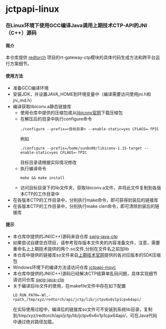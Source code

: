 # jctpapi-linux
### 在Linux环境下使用GCC编译Java调用上期技术CTP-API的JNI（C++）源码

#### 简介

本仓库提供 [redtorch](https://github.com/sun0x00/redtorch) 项目的rt-gateway-ctp模块的具体代码生成方法和跨平台运行方案细节。

#### 使用方法
+ 准备GCC编译环境
+ 安装JDK，并设置JAVA_HOME到环境变量中（编译需要访问使用jni.h和jni_md.h）
+ 编译获取libiconv.a静态链接库
   - 使用仓库中提供的压缩包或从[libiconv官网](https://www.gnu.org/software/libiconv/)下载压缩包
   - 在解压后的目录中执行configure命令
      ```
      ./configure --prefix=<目标目录> --enable-static=yes CFLAGS=-fPIC
      ```
      例如
      ```
      ./configure --prefix=/home/sun0x00/libiconv-1.15-target --enable-static=yes CFLAGS=-fPIC
      ```
      目标目录请根据实际情况修改
    - 执行编译命令
      ```
      make && make install
      ```
    - 访问目标目录下的lib文件夹，获取libiconv.a文件，并将此文件复制到各版本CTP的工作目录中
 + 在各版本CTP的工作目录中，分别执行make命令，即可获得封装后的链接库
 + 在各版本CTP的工作目录中，分别执行make clen命令，即可清除封装后的链接库

#### 提示
+ 本仓库中提供的JNI(C++)源码来自仓库 [swig-java-ctp](https://github.com/sun0x00/swig-java-ctp)
+ 如果尝试自建空白项目，请参考现存版本文件夹的内容准备文件，注意，需要重命名上上期技术提供的两个.so文件,分别在文件名之前加lib
+ 本仓库中提供的链接库so文件来自[上期技术官网](www.sfit.com.cn)提供的各对应版本的SDK压缩包
+ Windows环境下的编译方法请访问仓库 [jctpapi-msvc](https://github.com/sun0x00/jctpapi-msvc)
+ 本仓库中提供的JNI(C++)源码已经解决CTP结算单乱码问题，具体实现细节请访问仓库 [swig-java-ctp](https://github.com/sun0x00/swig-java-ctp)
+ 关于编译后lib文件的使用，在makefile文件中存在如下配置
   ```
   LD_RUN_PATH=-Wl,-rpath,/tmp/xyz/redtorch/api/jctp/lib/jctpv6v6v1p1cpx64api/
   ```
   在实际使用过程中，编译后的链接库so文件可不安装到系统lib目录，复制到/tmp/xyz/redtorch/api/jctp/lib/jctpv6v6v1p1cpx64api/，可在Java代码中通过绝对路径加载。



